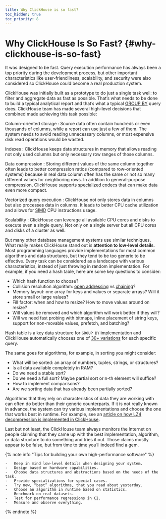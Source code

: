 ```yaml
---
title: Why ClickHouse is so fast?
toc_hidden: true
toc_priority: 8
---
```


# Why ClickHouse Is So Fast? {#why-clickhouse-is-so-fast}

It was designed to be fast. Query execution performance has always been a top priority during the development process, but other important characteristics like user-friendliness, scalability, and security were also considered so ClickHouse could become a real production system.

ClickHouse was initially built as a prototype to do just a single task well: to filter and aggregate data as fast as possible. That’s what needs to be done to build a typical analytical report and that’s what a typical [GROUP BY](../../sql-reference/statements/select/group-by.md) query does. ClickHouse team has made several high-level decisions that combined made achieving this task possible:

Column-oriented storage
:   Source data often contain hundreds or even thousands of columns, while a report can use just a few of them. The system needs to avoid reading unnecessary columns, or most expensive disk read operations would be wasted.

Indexes
:   ClickHouse keeps data structures in memory that allows reading not only used columns but only necessary row ranges of those columns.

Data compression
:   Storing different values of the same column together often leads to better compression ratios (compared to row-oriented systems) because in real data column often has the same or not so many different values for neighboring rows. In addition to general-purpose compression, ClickHouse supports [specialized codecs](../../sql-reference/statements/create/table.md#create-query-specialized-codecs) that can make data even more compact.

Vectorized query execution
:   ClickHouse not only stores data in columns but also processes data in columns. It leads to better CPU cache utilization and allows for [SIMD](https://en.wikipedia.org/wiki/SIMD) CPU instructions usage.

Scalability
:   ClickHouse can leverage all available CPU cores and disks to execute even a single query. Not only on a single server but all CPU cores and disks of a cluster as well.

But many other database management systems use similar techniques. What really makes ClickHouse stand out is **attention to low-level details**. Most programming languages provide implementations for most common algorithms and data structures, but they tend to be too generic to be effective. Every task can be considered as a landscape with various characteristics, instead of just throwing in random implementation. For example, if you need a hash table, here are some key questions to consider:

-   Which hash function to choose?
-   Collision resolution algorithm: [open addressing](https://en.wikipedia.org/wiki/Open_addressing) vs [chaining](https://en.wikipedia.org/wiki/Hash_table#Separate_chaining)?
-   Memory layout: one array for keys and values or separate arrays? Will it store small or large values?
-   Fill factor: when and how to resize? How to move values around on resize?
-   Will values be removed and which algorithm will work better if they will?
-   Will we need fast probing with bitmaps, inline placement of string keys, support for non-movable values, prefetch, and batching?

Hash table is a key data structure for `GROUP BY` implementation and ClickHouse automatically chooses one of [30+ variations](https://github.com/ClickHouse/ClickHouse/blob/master/src/Interpreters/Aggregator.h) for each specific query.

The same goes for algorithms, for example, in sorting you might consider:

-   What will be sorted: an array of numbers, tuples, strings, or structures?
-   Is all data available completely in RAM?
-   Do we need a stable sort?
-   Do we need a full sort? Maybe partial sort or n-th element will suffice?
-   How to implement comparisons?
-   Are we sorting data that has already been partially sorted?

Algorithms that they rely on characteristics of data they are working with can often do better than their generic counterparts. If it is not really known in advance, the system can try various implementations and choose the one that works best in runtime. For example, see an [article on how LZ4 decompression is implemented in ClickHouse](https://habr.com/en/company/yandex/blog/457612/).

Last but not least, the ClickHouse team always monitors the Internet on people claiming that they came up with the best implementation, algorithm, or data structure to do something and tries it out. Those claims mostly appear to be false, but from time to time you’ll indeed find a gem.

{% note info "Tips for building your own high-performance software" %}


    -   Keep in mind low-level details when designing your system.
    -   Design based on hardware capabilities.
    -   Choose data structures and abstractions based on the needs of the task.
    -   Provide specializations for special cases.
    -   Try new, “best” algorithms, that you read about yesterday.
    -   Choose an algorithm in runtime based on statistics.
    -   Benchmark on real datasets.
    -   Test for performance regressions in CI.
    -   Measure and observe everything.


{% endnote %}
